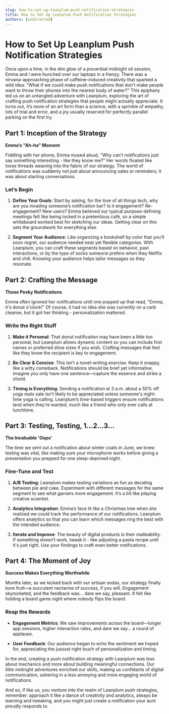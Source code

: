 ```yaml
---
slug: how-to-set-up-leanplum-push-notification-strategies
title: How to Set Up Leanplum Push Notification Strategies
authors: [undirected]
---
```



# How to Set Up Leanplum Push Notification Strategies

Once upon a time, in the dim glow of a proverbial midnight oil session, Emma and I were hunched over our laptops in a frenzy. There was a nirvana-approaching phase of caffeine-induced creativity that sparked a wild idea: "What if we could make push notifications that don't make people want to throw their phones into the nearest body of water?" This epiphany led us on an untangled adventure with Leanplum, exploring the art of crafting push notification strategies that people might actually appreciate. It turns out, it’s more of an art form than a science, with a sprinkle of empathy, lots of trial and error, and a joy usually reserved for perfectly parallel parking on the first try.

## Part 1: Inception of the Strategy

**Emma’s "Ah-ha" Moment**

Fiddling with her phone, Emma mused aloud, "Why can’t notifications just say something interesting - like they know me?" Her words floated like loose threads weaving into the fabric of our strategy. The world of notifications was suddenly not just about announcing sales or reminders; it was about starting conversations.

### Let’s Begin

1. **Define Your Goals**: Start by asking, for the love of all things tech, why are you invading someone’s notification bar? Is it engagement? Re-engagement? New users? Emma believed our typical purpose-defining meetings felt like being locked in a pretentious café, so a simple whiteboard worked best for sketching our ideas. Getting clear on this sets the groundwork for everything else.

2. **Segment Your Audience**: Like organizing a bookshelf by color that you’ll soon regret, our audience needed neat yet flexible categories. With Leanplum, you can craft these segments based on behavior, past interactions, or by the type of socks someone prefers when they Netflix and chill. Knowing your audience helps tailor messages so they resonate.

## Part 2: Crafting the Message

**Those Pesky Notifications**

Emma often ignored her notifications until one popped up that read, "Emma, it's donut o'clock!" Of course, it had no idea she was currently on a carb cleanse, but it got her thinking - personalization mattered.

### Write the Right Stuff

1. **Make it Personal**: That donut notification may have been a little too personal, but Leanplum allows dynamic content so you can include first names or preferred shoe sizes if you wish. Crafting messages that feel like they know the recipient is key to engagement.

2. **Be Clear & Concise**: This isn’t a novel-writing exercise. Keep it snappy, like a witty comeback. Notifications should be brief yet informative. Imagine you only have one sentence—capture the essence and strike a chord.

3. **Timing is Everything**: Sending a notification at 3 a.m. about a 50% off yoga mats sale isn’t likely to be appreciated unless someone's night-time yoga is calling. Leanplum’s time-based triggers ensure notifications land when they’re wanted, much like a friend who only ever calls at lunchtime.

## Part 3: Testing, Testing, 1...2...3...

**The Invaluable 'Oops'**

The time we sent out a notification about winter coats in June, we knew testing was vital, like making sure your microphone works before giving a presentation you prepped for one sleep-deprived night.

### Fine-Tune and Test

1. **A/B Testing**: Leanplum makes testing variations as fun as deciding between pie and cake. Experiment with different messages for the same segment to see what garners more engagement. It’s a bit like playing creative scientist.

2. **Analytics Integration**: Emma’s face lit like a Christmas tree when she realized we could track the performance of our notifications. Leanplum offers analytics so that you can learn which messages ring the best with the intended audience.

3. **Iterate and Improve**: The beauty of digital products is their malleability. If something doesn’t work, tweak it - like adjusting a pasta recipe until it's just right. Use your findings to craft even better notifications.

## Part 4: The Moment of Joy

**Success Makes Everything Worthwhile**

Months later, as we kicked back with our artisan sodas, our strategy finally bore fruit—a succulent nectarine of success, if you will. Engagement skyrocketed, and the feedback was... dare we say, pleasant. It felt like holding a board game night where nobody flips the board.

### Reap the Rewards

- **Engagement Metrics**: We saw improvements across the board—longer app sessions, higher interaction rates, and dare we say... a round of applause.
  
- **User Feedback**: Our audience began to echo the sentiment we hoped for, appreciating the jusssst right touch of personalization and timing.

In the end, creating a push notification strategy with Leanplum was less about mechanics and more about building meaningful connections. Our little midnight adventures enriched our skills, making us confidants of digital communication, ushering in a less annoying and more engaging world of notifications.

And so, if like us, you venture into the realm of Leanplum push strategies, remember: approach it like a dance of creativity and analytics, always be learning and tweaking, and you might just create a notification your aunt proudly responds to.